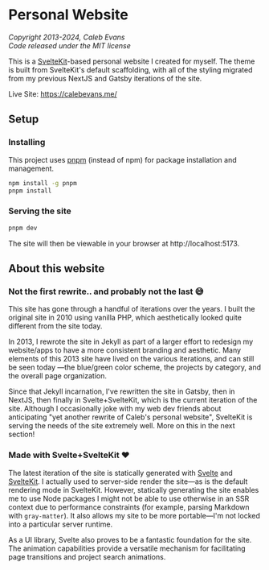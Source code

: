 # Personal Website

_Copyright 2013-2024, Caleb Evans_  
_Code released under the MIT license_

This is a [SvelteKit](https://kit.svelte.dev/)-based personal website I created
for myself. The theme is built from SvelteKit's default scaffolding, with all of
the styling migrated from my previous NextJS and Gatsby iterations of the site.

Live Site: https://calebevans.me/

## Setup

### Installing

This project uses [pnpm][pnpm] (instead of npm) for package installation and
management.

[pnpm]: https://pnpm.io/

```bash
npm install -g pnpm
pnpm install
```

### Serving the site

```bash
pnpm dev
```

The site will then be viewable in your browser at http://localhost:5173.

## About this website

### Not the first rewrite.. and probably not the last 😅

This site has gone through a handful of iterations over the years. I built the original site in 2010 using vanilla PHP, which aesthetically looked quite different from the site today.

In 2013, I rewrote the site in Jekyll as part of a larger effort to redesign my website/apps to have a more consistent branding and aesthetic. Many elements of this 2013 site have lived on the various iterations, and can still be seen today —the blue/green color scheme, the projects by category, and the overall page organization.

Since that Jekyll incarnation, I've rewritten the site in Gatsby, then in NextJS, then finally in Svelte+SvelteKit, which is the current iteration of the site. Although I occasionally joke with my web dev friends about anticipating "yet another rewrite of Caleb's personal website", SvelteKit is serving the needs of the site extremely well. More on this in the next section!

### Made with Svelte+SvelteKit ❤️

The latest iteration of the site is statically generated with [Svelte][svelte] and [SvelteKit][sveltekit]. I actually used to server-side render the site—as is the default rendering mode in SvelteKit. However, statically generating the site enables me to use Node packages I might not be able to use otherwise in an SSR context due to performance constraints (for example, parsing Markdown with `gray-matter`). It also allows my site to be more portable—I'm not locked into a particular server runtime.

As a UI library, Svelte also proves to be a fantastic foundation for the site. The animation capabilities provide a versatile mechanism for facilitating page transitions and project search animations.

[svelte]: https://svelte.dev/
[sveltekit]: https://kit.svelte.dev/
